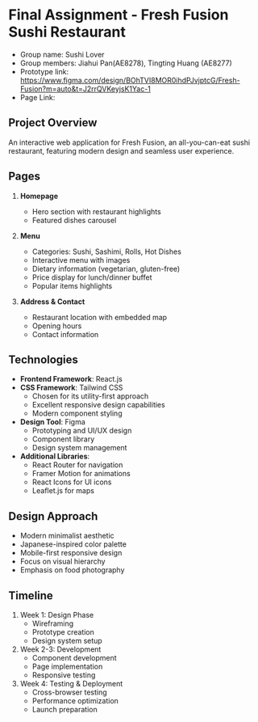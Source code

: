 # Final Assignment - Fresh Fusion Sushi Restaurant
- Group name: Sushi Lover
- Group members: Jiahui Pan(AE8278), Tingting Huang (AE8277)
- Prototype link: https://www.figma.com/design/BOhTVI8MOR0ihdPJvjptcG/Fresh-Fusion?m=auto&t=J2rrQVKeyjsK1Yac-1
- Page Link: 

## Project Overview
An interactive web application for Fresh Fusion, an all-you-can-eat sushi restaurant, featuring modern design and seamless user experience.

## Pages
1. **Homepage**
   - Hero section with restaurant highlights
   - Featured dishes carousel

2. **Menu**
   - Categories: Sushi, Sashimi, Rolls, Hot Dishes
   - Interactive menu with images
   - Dietary information (vegetarian, gluten-free)
   - Price display for lunch/dinner buffet
   - Popular items highlights

3. **Address & Contact**
   - Restaurant location with embedded map
   - Opening hours
   - Contact information

## Technologies
- **Frontend Framework**: React.js
- **CSS Framework**: Tailwind CSS
  - Chosen for its utility-first approach
  - Excellent responsive design capabilities
  - Modern component styling
- **Design Tool**: Figma
  - Prototyping and UI/UX design
  - Component library
  - Design system management
- **Additional Libraries**:
  - React Router for navigation
  - Framer Motion for animations
  - React Icons for UI icons
  - Leaflet.js for maps

## Design Approach
- Modern minimalist aesthetic
- Japanese-inspired color palette
- Mobile-first responsive design
- Focus on visual hierarchy
- Emphasis on food photography

## Timeline
1. Week 1: Design Phase
   - Wireframing
   - Prototype creation
   - Design system setup
2. Week 2-3: Development
   - Component development
   - Page implementation
   - Responsive testing
3. Week 4: Testing & Deployment
   - Cross-browser testing
   - Performance optimization
   - Launch preparation